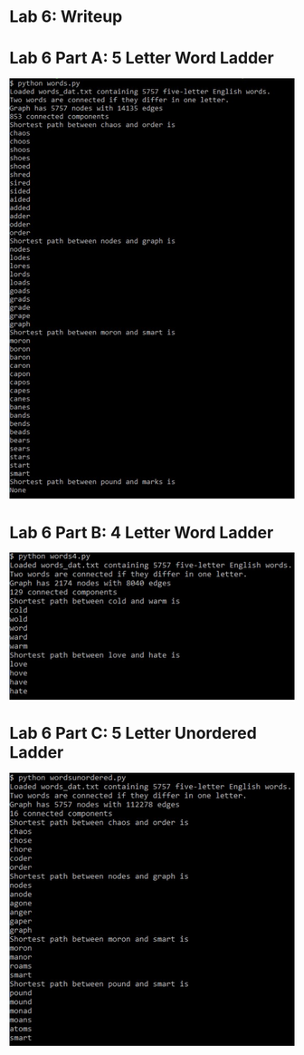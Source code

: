 # Lab 6: Writeup

# Lab 6 Part A: 5 Letter Word Ladder
![lab6_image](lab6_part1.jpg)

# Lab 6 Part B: 4 Letter Word Ladder
![lab6_image2](lab6_part2.jpg)

# Lab 6 Part C: 5 Letter Unordered Ladder
![lab6_image3](lab6_part3.jpg)
